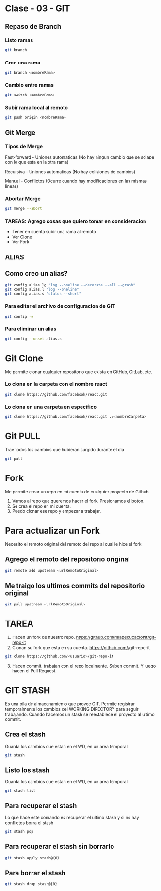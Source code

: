 # Clase - 03 - GIT

## Repaso de Branch

### Listo ramas

```sh
git branch
```

### Creo una rama

```sh
git branch <nombreRama>
```

### Cambio entre ramas

```sh
git switch <nombreRama>
```

### Subir rama local al remoto

```sh
git push origin <nombreRama>
```

## Git Merge

### Tipos de Merge

Fast-forward - Uniones automaticas (No hay ningun cambio que se solape con lo que esta en la otra rama)

Recursiva - Uniones automaticas (No hay colisiones de cambios)

Manual - Conflictos (Ocurre cuando hay modificaciones en las mismas lineas)

### Abortar Merge

```sh
git merge --abort
```

### TAREAS: Agrego cosas que quiero tomar en consideracion

* Tener en cuenta subir una rama al remoto
* Ver Clone
* Ver Fork

## ALIAS

## Como creo un alias?

```sh
git config alias.lg "log --oneline --decorate --all --graph"
git config alias.l "log --oneline"
git config alias.s "status --short"
```

### Para editar el archivo de configuracion de GIT

```sh
git config -e
```

### Para eliminar un alias

```sh
git config --unset alias.s
```

# Git Clone
Me permite clonar cualquier repositorio que exista en GitHub, GitLab, etc.

### Lo clona en la carpeta con el nombre react

```sh
git clone https://github.com/facebook/react.git
```

### Lo clona en una carpeta en especifico

```sh
git clone https://github.com/facebook/react.git ./<nombreCarpeta>
```

# Git PULL
Trae todos los cambios que hubieran surgido durante el dia
```sh
git pull
```

# Fork
Me permite crear un repo en mi cuenta de cualquier proyecto de Github

1. Vamos al repo que queremos hacer el fork. Presionamos el boton.
2. Se crea el repo en mi cuenta.
3. Puedo clonar ese repo y empezar a trabajar.

# Para actualizar un Fork
Necesito el remoto original del remoto del repo al cual le hice el fork

## Agrego el remoto del repositorio original
```sh
git remote add upstream <urlRemotoOriginal>
```

## Me traigo los ultimos commits del repositorio original
```sh
git pull upstream <urlRemotoOriginal>
```

# TAREA

1. Hacen un fork de nuestro repo. https://github.com/mlapeducacionit/git-repo-it
2. Clonan su fork que esta en su cuenta. https://github.com/<repoUstedes>/git-repo-it

```sh
git clone https://github.com/<usuario>/git-repo-it
```

3. Hacen commit, trabajan con el repo localmente. Suben commit. Y luego hacen el Pull Request.

# GIT STASH
Es una pila de almacenamiento que provee GIT. Permite registrar temporalmente los cambios del WORKING DIRECTORY para seguir trabajando. Cuando hacemos un stash se reestablece el proyecto al ultimo commit.

## Crea el stash
Guarda los cambios que estan en el WD, en un area temporal
```sh
git stash
```

## Listo los stash
Guarda los cambios que estan en el WD, en un area temporal
```sh
git stash list
```

## Para recuperar el stash
Lo que hace este comando es recuperar el ultimo stash y si no hay conflictos borra el stash
```sh
git stash pop
```

## Para recuperar el stash sin borrarlo
```sh
git stash apply stash@{0}
```

## Para borrar el stash
```sh
git stash drop stash@{0}
```